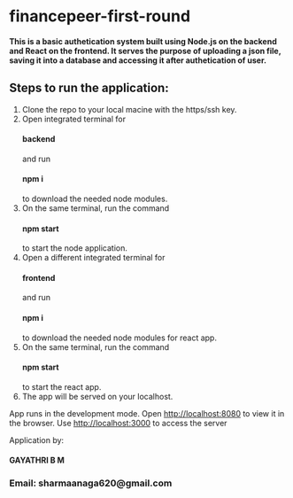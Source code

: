 # financepeer-first-round

<h4> This is a basic authetication system built using Node.js on the backend and React on the frontend. It serves the purpose of uploading a json file, saving it into a database and accessing it after authetication of user.</h4>

<h2>Steps to run the application:</h2>

1. Clone the repo to your local macine with the https/ssh key.
2. Open integrated terminal for <h4><h4>backend</h4> and run <h4> npm i </h4> to download the needed node modules.
3. On the same terminal, run the command <h4> npm start </h4> to start the node application.
4. Open a different integrated terminal for <h4> frontend </h4> and run <h4> npm i </h4> to download the needed node modules for react app.
5. On the same terminal, run the command <h4> npm start </h4> to start the react app.
6. The app will be served on your localhost.

App runs in the development mode.
Open [http://localhost:8080](http://localhost:8080) to view it in the browser.
Use [http://localhost:3000](http://localhost:3000) to access the server

Application by: <h4> GAYATHRI B M </h4>

<h3>Email: sharmaanaga620@gmail.com</h3>
